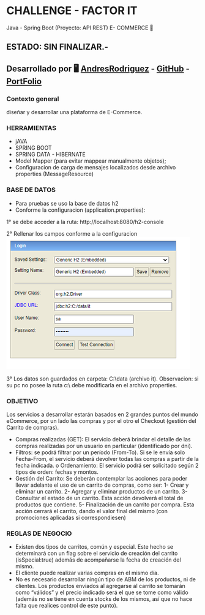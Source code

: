 # CHALLENGE - FACTOR IT
Java - Spring Boot (Proyecto: API REST)
E- COMMERCE 🚀
## ESTADO: SIN FINALIZAR.-

## Desarrollado por 🖥️  [AndresRodriguez](https://www.linkedin.com/in/andres-rodriguez-60a166208/) - [GitHub](https://github.com/AndrRod) - [PortFolio](https://andresporfolio.herokuapp.com/)

### **Contexto general**
 diseñar y desarrollar una plataforma de E-Commerce.

### **HERRAMIENTAS**
- jAVA 
- SPRING BOOT
- SPRING DATA - HIBERNATE
- Model Mapper (para evitar mappear manualmente objetos);
- Configuracion de carga de mensajes localizados desde archivo properties (MessageResource)
### **BASE DE DATOS**
- Para pruebas se uso la base de datos h2
- Conforme la configuracion (application.properties):
 
1° se debe acceder a la ruta: http://localhost:8080/h2-console
 
2° Rellenar los campos conforme a la configuracion
 ![img.png](img.png)

3° Los datos son guardados en carpeta: C:\data (archivo it).
 Observacion: si su pc no posee la ruta c:\ debe modificarla en el archivo properties.
### **OBJETIVO**

Los servicios a desarrollar estarán basados en 2 grandes puntos del mundo eCommerce, por un lado
las compras y por el otro el Checkout (gestión del Carrito de compras).
- Compras realizadas (GET): El servicio deberá brindar el detalle de las compras realizadas
por un usuario en particular (identificado por dni).
- Filtros: se podrá filtrar por un período (From-To). Si se le envía solo Fecha-From, el
servicio deberá devolver todas las compras a partir de la fecha indicada.
o Ordenamiento: El servicio podrá ser solicitado según 2 tipos de orden: fechas y
montos.
- Gestión del Carrito: Se deberán contemplar las acciones para poder llevar adelante el uso
de un carrito de compras, como ser:
1- Crear y eliminar un carrito.
2- Agregar y eliminar productos de un carrito.
3- Consultar el estado de un carrito. Esta acción devolverá el total de productos que
contiene.
5- Finalización de un carrito por compra. Esta acción cerrará el carrito, dando el valor
final del mismo (con promociones aplicadas si correspondiesen)

### **REGLAS DE NEGOCIO**
- Existen dos tipos de carritos, común y especial. Este hecho se determinará con un flag sobre el
  servicio de creación del carrito (isSpecial:true) además de acompañarse la fecha de creación del
  mismo.
- El cliente puede realizar varias compras en el mismo día.
- No es necesario desarrollar ningún tipo de ABM de los productos, ni de clientes. Los productos
  enviados al agregarse al carrito se tomarán como “válidos” y el precio indicado será el que se tome
  como válido (además no se tiene en cuenta stocks de los mismos, así que no hace falta que realices
  control de este punto).
